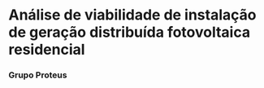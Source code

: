 # Análise de viabilidade de instalação de geração distribuída fotovoltaica residencial

### Grupo Proteus
